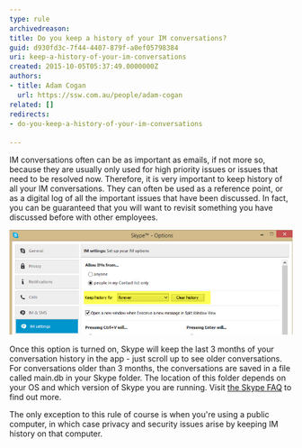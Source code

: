 ```yaml
---
type: rule
archivedreason: 
title: Do you keep a history of your IM conversations?
guid: d930fd3c-7f44-4407-879f-a0ef05798384
uri: keep-a-history-of-your-im-conversations
created: 2015-10-05T05:37:49.0000000Z
authors:
- title: Adam Cogan
  url: https://ssw.com.au/people/adam-cogan
related: []
redirects:
- do-you-keep-a-history-of-your-im-conversations

---
```


IM conversations often can be as important as emails, if not more so, because they are usually only used for high priority issues or issues that need to be resolved now. Therefore, it is very important to keep history of all your IM conversations. They can often be used as a reference point, or as a digital log of all the important issues that have been discussed. In fact, you can be guaranteed that you will want to revisit something you have discussed before with other employees.

<!--endintro-->

![Figure: You can find the option to save your conversation history in your Skype options under IM & SMS | IM Settings](save-skype-conversation-history-forever.jpg)

Once this option is turned on, Skype will keep the last 3 months of your conversation history in the app - just scroll up to see older conversations. For conversations older than 3 months, the conversations are saved in a file called main.db in your Skype folder. The location of this folder depends on your OS and which version of Skype you are running. Visit [the Skype FAQ](https://support.skype.com/en/faq/FA392/where-can-i-find-my-conversation-history-in-skype-for-windows-desktop-and-what-can-i-do-with-it#4) to find out more. 

The only exception to this rule of course is when you're using a public computer, in which case privacy and security issues arise by keeping IM history on that computer.

